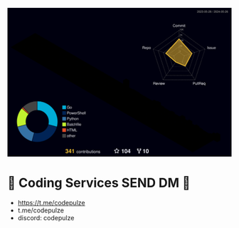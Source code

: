 ![](./profile-3d-contrib/profile-night-rainbow.svg)

# 🎫 Coding Services SEND DM 🎫
- https://t.me/codepulze
- t.me/codepulze
- discord: codepulze



